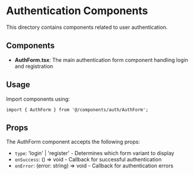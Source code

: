 # Authentication Components

This directory contains components related to user authentication.

## Components

- **AuthForm.tsx**: The main authentication form component handling login and registration

## Usage

Import components using:
```tsx
import { AuthForm } from '@/components/auth/AuthForm';
```

## Props

The AuthForm component accepts the following props:
- `type`: 'login' | 'register' - Determines which form variant to display
- `onSuccess`: () => void - Callback for successful authentication
- `onError`: (error: string) => void - Callback for authentication errors

